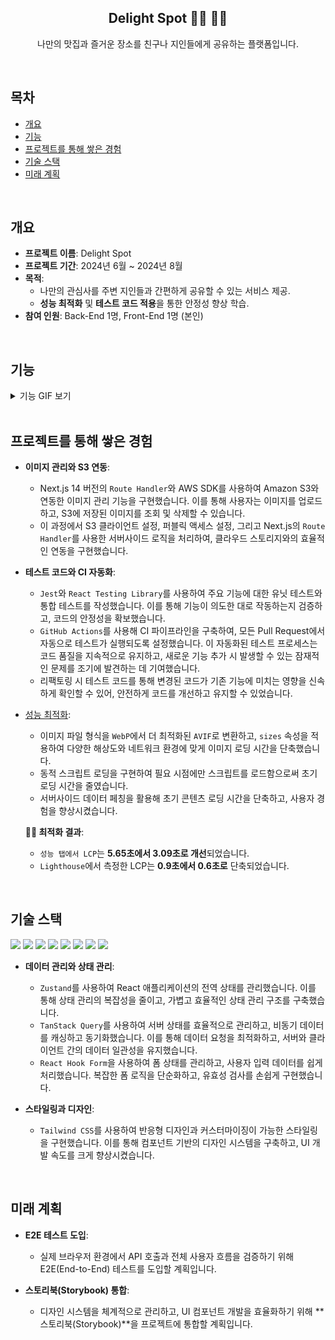 <h2 style="text-align: center;">Delight Spot 👩‍💻 🧑‍💻</h2>
<p style="text-align: center;">나만의 맛집과 즐거운 장소를 친구나 지인들에게 공유하는 플랫폼입니다.</p>

<br />

## 목차

- [개요](#개요)
- [기능](#기능)
- [프로젝트를 통해 쌓은 경험](#프로젝트를-통해-쌓은-경험)
- [기술 스택](#기술-스택)
- [미래 계획](#미래-계획)

<br />

## 개요

- **프로젝트 이름**: Delight Spot
- **프로젝트 기간**: 2024년 6월 ~ 2024년 8월
- **목적**:
  - 나만의 관심사를 주변 지인들과 간편하게 공유할 수 있는 서비스 제공.
  - **성능 최적화** 및 **테스트 코드 적용**을 통한 안정성 향상 학습.
- **참여 인원**: Back-End 1명, Front-End 1명 (본인)

<br />

## 기능

<details>
<summary>기능 GIF 보기</summary>

- **카카오 로그인**: 카카오 계정을 사용하여 쉽게 로그인할 수 있는 기능.
- **스토어 CRUD**: 사용자가 스토어를 생성(Create), 읽기(Read), 수정(Update), 삭제(Delete)할 수 있는 기능.
- **리뷰 CRUD (평점)**: 사용자가 스토어에 대한 리뷰를 작성(Create), 읽기(Read), 수정(Update), 삭제(Delete)하며 평점을 부여할 수 있는 기능.
- **스토어 찜(Booking)하기**: 마음에 드는 스토어를 찜(Booking) 목록에 추가할 수 있는 기능.
- **나의 찜목록 확인과 제거**: 사용자가 자신이 찜한 스토어 목록을 확인하고, 목록에서 제거할 수 있는 기능.

<div style="display: flex; flex-direction: column; align-items: center; text-align: center; margin-bottom: 20px;">
  <h4>﹒Mypage 기능</h4>
  <img src="https://github.com/delight-spot/README-Contents/blob/main/mypage.gif?raw=true" alt="Mypage" width="700" height="auto">
</div>

<div style="display: flex; flex-direction: column; align-items: center; text-align: center; margin-bottom: 20px;">
  <h4>﹒스토어 생성 기능</h4>
  <img src="https://github.com/delight-spot/README-Contents/blob/main/create_store.gif?raw=true" alt="Create Store" width="700" height="auto">
</div>

<div style="display: flex; flex-direction: column; align-items: center; text-align: center; margin-bottom: 20px;">
  <h4>﹒리뷰 읽기 기능</h4>
  <img src="https://github.com/delight-spot/README-Contents/blob/main/read_review.gif?raw=true" alt="Read Review" width="700" height="auto">
</div>

</details>

<br />

## 프로젝트를 통해 쌓은 경험

- **이미지 관리와 S3 연동**:

  - Next.js 14 버전의 `Route Handler`와 AWS SDK를 사용하여 Amazon S3와 연동한 이미지 관리 기능을 구현했습니다. 이를 통해 사용자는 이미지를 업로드하고, S3에 저장된 이미지를 조회 및 삭제할 수 있습니다.
  - 이 과정에서 S3 클라이언트 설정, 퍼블릭 액세스 설정, 그리고 Next.js의 `Route Handler`를 사용한 서버사이드 로직을 처리하여, 클라우드 스토리지와의 효율적인 연동을 구현했습니다.

- **테스트 코드와 CI 자동화**:

  - `Jest`와 `React Testing Library`를 사용하여 주요 기능에 대한 유닛 테스트와 통합 테스트를 작성했습니다. 이를 통해 기능이 의도한 대로 작동하는지 검증하고, 코드의 안정성을 확보했습니다.
  - `GitHub Actions`를 사용해 CI 파이프라인을 구축하여, 모든 Pull Request에서 자동으로 테스트가 실행되도록 설정했습니다. 이 자동화된 테스트 프로세스는 코드 품질을 지속적으로 유지하고, 새로운 기능 추가 시 발생할 수 있는 잠재적인 문제를 조기에 발견하는 데 기여했습니다.
  - 리팩토링 시 테스트 코드를 통해 변경된 코드가 기존 기능에 미치는 영향을 신속하게 확인할 수 있어, 안전하게 코드를 개선하고 유지할 수 있었습니다.

- [성능 최적화](https://jangth0655.github.io/jangth/blog/react-project-performance):

  - 이미지 파일 형식을 `WebP`에서 더 최적화된 `AVIF`로 변환하고, `sizes` 속성을 적용하여 다양한 해상도와 네트워크 환경에 맞게 이미지 로딩 시간을 단축했습니다.
  - 동적 스크립트 로딩을 구현하여 필요 시점에만 스크립트를 로드함으로써 초기 로딩 시간을 줄였습니다.
  - 서버사이드 데이터 페칭을 활용해 초기 콘텐츠 로딩 시간을 단축하고, 사용자 경험을 향상시켰습니다.

  **🧑‍💻 최적화 결과**:

  - `성능 탭에서 LCP`는 **5.65초에서 3.09초로 개선**되었습니다.
  - `Lighthouse`에서 측정한 LCP는 **0.9초에서 0.6초로** 단축되었습니다.

<br />

## 기술 스택

<p>
  <img src="https://img.shields.io/badge/Next.js-000000?style=for-the-badge&logo=Next.js&logoColor=white"/>
  <img src="https://img.shields.io/badge/Zustand-764ABC?style=for-the-badge&logo=zustand&logoColor=white"/>
  <img src="https://img.shields.io/badge/Tanstack%20Query-FF4154?style=for-the-badge&logo=react-query&logoColor=white"/>
  <img src="https://img.shields.io/badge/Jest-C21325?style=for-the-badge&logo=jest&logoColor=white"/>
  <img src="https://img.shields.io/badge/RTL-E33332?style=for-the-badge&logo=testing-library&logoColor=white"/>
  <img src="https://img.shields.io/badge/Framer%20Motion-0055FF?style=for-the-badge&logo=framer&logoColor=white"/>
  <img src="https://img.shields.io/badge/React%20Hook%20Form-EC5990?style=for-the-badge&logo=react-hook-form&logoColor=white"/>
  <img src="https://img.shields.io/badge/Tailwind%20CSS-38B2AC?style=for-the-badge&logo=tailwind-css&logoColor=white"/>
</p>

- **데이터 관리와 상태 관리**:

  - `Zustand`를 사용하여 React 애플리케이션의 전역 상태를 관리했습니다. 이를 통해 상태 관리의 복잡성을 줄이고, 가볍고 효율적인 상태 관리 구조를 구축했습니다.
  - `TanStack Query`를 사용하여 서버 상태를 효율적으로 관리하고, 비동기 데이터를 캐싱하고 동기화했습니다. 이를 통해 데이터 요청을 최적화하고, 서버와 클라이언트 간의 데이터 일관성을 유지했습니다.
  - `React Hook Form`을 사용하여 폼 상태를 관리하고, 사용자 입력 데이터를 쉽게 처리했습니다. 복잡한 폼 로직을 단순화하고, 유효성 검사를 손쉽게 구현했습니다.

- **스타일링과 디자인**:

  - `Tailwind CSS`를 사용하여 반응형 디자인과 커스터마이징이 가능한 스타일링을 구현했습니다. 이를 통해 컴포넌트 기반의 디자인 시스템을 구축하고, UI 개발 속도를 크게 향상시켰습니다.

<br />

## 미래 계획

- **E2E 테스트 도입**:

  - 실제 브라우저 환경에서 API 호출과 전체 사용자 흐름을 검증하기 위해 E2E(End-to-End) 테스트를 도입할 계획입니다.

- **스토리북(Storybook) 통합**:
  - 디자인 시스템을 체계적으로 관리하고, UI 컴포넌트 개발을 효율화하기 위해 **스토리북(Storybook)**을 프로젝트에 통합할 계획입니다.
